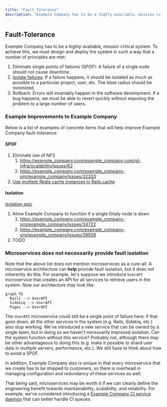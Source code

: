 ```yaml
---
title: "Fault Tolerance"
description: "Example Company has to be a highly-available, mission critical system."
---
```


## Fault-Tolerance

Example Company has to be a highly-available, mission critical system. To achieve
this, we must design and deploy the system in such a way that a number
of principles are met:

1. Eliminate single points of failures (SPOF): A failure of a single node
should not cause downtime.
1. [Isolate failures](https://example_company.com/groups/example_company-org/-/epics/2283): If a failure happens, it should be isolated as
much as possible to a particular project, user, etc. The blast radius
should be minimized.
1. Rollback: Errors will invariably happen in the software
development. If a bug happens, we must be able to revert quickly without
exposing the problem to a large number of users.

### Example Improvements to Example Company

Below is a list of examples of concrete items that will help improve
Example Company fault-tolerance:

#### SPOF

1. Eliminate use of NFS
   1. https://example_company.com/example_company-com/gl-infra/scalability/issues/62
   1. https://example_company.com/example_company-org/example_company/issues/32203
1. [Use multiple Redis cache instances in Rails.cache](https://example_company.com/example_company-com/gl-infra/scalability/issues/49)

#### Isolation

[Isolation epic](https://example_company.com/groups/example_company-org/-/epics/2283)

1. Allow Example Company to function if a single Gitaly node is down
    1. https://example_company.com/example_company-org/example_company/issues/34722
    1. https://example_company.com/example_company-org/example_company/issues/39509
1. TODO

### Microservices does not necessarily provide fault isolation

Note that the above list does not mention microservices as a cure-all. A
microservice architecture can **help** provide fault isolation, but it
does not inherently do this. For example, let's suppose we introduce
`UserAPI` microservice that creates an API for all services to retrieve
users in the system. Now our architecture may look like:

```mermaid
graph TD
  Rails --> UserAPI
  Sidekiq --> UserAPI
  Pages --> UserAPI
```

The `UserAPI` microservice could still be a single point of failure
here; if that goes down, all the other services in the system
(e.g. Rails, Sidekiq, etc.) also stop working. We've introduced a new
service that can be owned by a single team, but in doing so we haven't
necessarily improved isolation. Can the system function without this
service? Probably not, although there may be other advantageous to doing
this (e.g. make it possible to shard user data in multiple servers,
performance, etc.). We still have to think about how to avoid a SPOF.

In addition, Example Company also is unique in that every microservice that
we create has to be shipped to customers, so there is overhead in
managing configuration and redundancy of these services as well.

That being said, microservices may be worth it if we can clearly define
the engineering benefit towards maintainability, scalability, and
reliability.  For example, we've considered introducing a [Example Company CI service daemon](https://example_company.com/example_company-org/example_company/issues/19435)
that can better handle CI queues.
